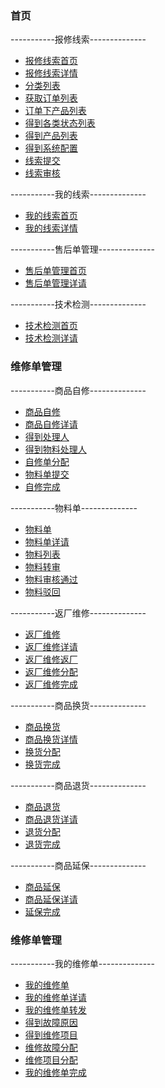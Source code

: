 ### **首页**

-----------报修线索--------------

 - [报修线索首页](clue_index)
 - [报修线索详情](clue_info)
 - [分类列表](clue_cate)
 - [获取订单列表](clue_order)
 - [订单下产品列表](clue_goods)
 - [得到各类状态列表](clue_status)
 - [得到产品列表](clue_list)
 - [得到系统配置](clue_config)
 - [线索提交](clue_tijiao)
 - [线索审核](clue_audit)
 
-----------我的线索--------------
 - [我的线索首页](myclue_index)
 - [我的线索详情](myclue_info)

-----------售后单管理--------------
 - [售后单管理首页](fxd_index)
 - [售后单管理详请](fxd_info)

-----------技术检测--------------
 - [技术检测首页](check_index)
 - [技术检测详请](check_info)

### **维修单管理**
-----------商品自修--------------
 - [商品自修](zixiu_index)
 - [商品自修详请](zixiu_info)
 - [得到处理人](zixiu_deal)
 - [得到物料处理人](zixiu_wuliao)
 - [自修单分配](zixiu_fenpei)
 - [物料单提交](zixiu_sub)
 - [自修完成](zixiu_fini)

-----------物料单--------------
 - [物料单](materal_index)
 - [物料单详请](materal_info)
 - [物料列表](materal_list)
 - [物料转审](materal_zhuanshen)
 - [物料审核通过](materal_ok)
 - [物料驳回](materal_bh)

-----------返厂维修--------------
 - [返厂维修](fanchang_index)
 - [返厂维修详请](fanchang_info)
 - [返厂维修返厂](fanchang_fini)
 - [返厂维修分配](fanchang_fenpei)
 - [返厂维修完成](fanchang_wancheng)

-----------商品换货--------------
 - [商品换货](huanhuo_index)
 - [商品换货详情](huanhuo_info)
 - [换货分配](huanhuo_fenpei)
 - [换货完成](huanhuo_wancheng)

-----------商品退货--------------
 - [商品退货](tuihuo_index)
 - [商品退货详请](tuihuo_info)
 - [退货分配](tuihuo_fenpei)
 - [退货完成](tuihuo_wancheng)

-----------商品延保--------------
 - [商品延保](yanbao_index)
 - [商品延保详请](yanbao_info)
 - [延保完成](yanbao_wancheng)

### **维修单管理**
-----------我的维修单--------------
 - [我的维修单](myrxd_index)
 - [我的维修单详请](myfxd_info)
 - [我的维修单转发](myfxd_zf)
 - [得到故障原因](myfxd_wx)
 - [得到维修项目](myfxd_xm)
 - [维修故障分配](myfxd_wxfp)
 - [维修项目分配](myfxd_xmfp)
 - [我的维修单完成](myfxd_fif)